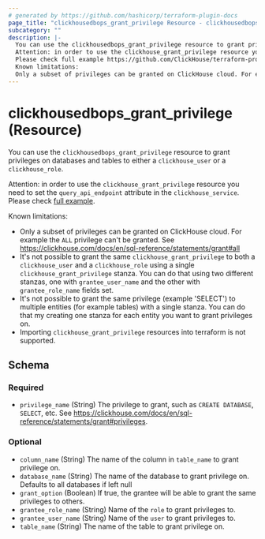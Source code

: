 ```yaml
---
# generated by https://github.com/hashicorp/terraform-plugin-docs
page_title: "clickhousedbops_grant_privilege Resource - clickhousedbops"
subcategory: ""
description: |-
  You can use the clickhousedbops_grant_privilege resource to grant privileges on databases and tables to either a clickhouse_user or a clickhouse_role.
  Attention: in order to use the clickhouse_grant_privilege resource you need to set the query_api_endpoint attribute in the clickhouse_service.
  Please check full example https://github.com/ClickHouse/terraform-provider-clickhouse/blob/main/examples/rbac/main.tf.
  Known limitations:
  Only a subset of privileges can be granted on ClickHouse cloud. For example the ALL privilege can't be granted. See https://clickhouse.com/docs/en/sql-reference/statements/grant#allIt's not possible to grant the same clickhouse_grant_privilege to both a clickhouse_user and a clickhouse_role using a single clickhouse_grant_privilege stanza. You can do that using two different stanzas, one with grantee_user_name and the other with grantee_role_name fields set.It's not possible to grant the same privilege (example 'SELECT') to multiple entities (for example tables) with a single stanza. You can do that my creating one stanza for each entity you want to grant privileges on.Importing clickhouse_grant_privilege resources into terraform is not supported.
---
```


# clickhousedbops_grant_privilege (Resource)

You can use the `clickhousedbops_grant_privilege` resource to grant privileges on databases and tables to either a `clickhouse_user` or a `clickhouse_role`.

Attention: in order to use the `clickhouse_grant_privilege` resource you need to set the `query_api_endpoint` attribute in the `clickhouse_service`.
Please check [full example](https://github.com/ClickHouse/terraform-provider-clickhouse/blob/main/examples/rbac/main.tf).

Known limitations:

- Only a subset of privileges can be granted on ClickHouse cloud. For example the `ALL` privilege can't be granted. See https://clickhouse.com/docs/en/sql-reference/statements/grant#all
- It's not possible to grant the same `clickhouse_grant_privilege` to both a `clickhouse_user` and a `clickhouse_role` using a single `clickhouse_grant_privilege` stanza. You can do that using two different stanzas, one with `grantee_user_name` and the other with `grantee_role_name` fields set.
- It's not possible to grant the same privilege (example 'SELECT') to multiple entities (for example tables) with a single stanza. You can do that my creating one stanza for each entity you want to grant privileges on.
- Importing `clickhouse_grant_privilege` resources into terraform is not supported.



<!-- schema generated by tfplugindocs -->
## Schema

### Required

- `privilege_name` (String) The privilege to grant, such as `CREATE DATABASE`, `SELECT`, etc. See https://clickhouse.com/docs/en/sql-reference/statements/grant#privileges.

### Optional

- `column_name` (String) The name of the column in `table_name` to grant privilege on.
- `database_name` (String) The name of the database to grant privilege on. Defaults to all databases if left null
- `grant_option` (Boolean) If true, the grantee will be able to grant the same privileges to others.
- `grantee_role_name` (String) Name of the `role` to grant privileges to.
- `grantee_user_name` (String) Name of the `user` to grant privileges to.
- `table_name` (String) The name of the table to grant privilege on.
